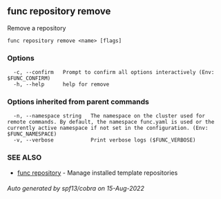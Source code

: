 ## func repository remove

Remove a repository

```
func repository remove <name> [flags]
```

### Options

```
  -c, --confirm   Prompt to confirm all options interactively (Env: $FUNC_CONFIRM)
  -h, --help      help for remove
```

### Options inherited from parent commands

```
  -n, --namespace string   The namespace on the cluster used for remote commands. By default, the namespace func.yaml is used or the currently active namespace if not set in the configuration. (Env: $FUNC_NAMESPACE)
  -v, --verbose            Print verbose logs ($FUNC_VERBOSE)
```

### SEE ALSO

* [func repository](func_repository.md)	 - Manage installed template repositories

###### Auto generated by spf13/cobra on 15-Aug-2022
